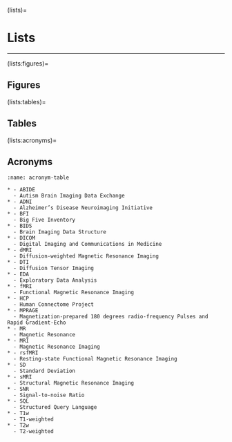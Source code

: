 (lists)=
# Lists

<hr>

(lists:figures)=
## Figures

(lists:tables)=
## Tables


(lists:acronyms)=
## Acronyms

```{list-table} Acronyms
:name: acronym-table

* - ABIDE
  - Autism Brain Imaging Data Exchange
* - ADNI
  - Alzheimer’s Disease Neuroimaging Initiative
* - BFI
  - Big Five Inventory
* - BIDS
  - Brain Imaging Data Structure
* - DICOM
  - Digital Imaging and Communications in Medicine
* - dMRI
  - Diffusion-weighted Magnetic Resonance Imaging
* - DTI
  - Diffusion Tensor Imaging
* - EDA
  - Exploratory Data Analysis
* - fMRI
  - Functional Magnetic Resonance Imaging
* - HCP
  - Human Connectome Project
* - MPRAGE
  - Magnetization-prepared 180 degrees radio-frequency Pulses and Rapid Gradient-Echo
* - MR
  - Magnetic Resonance
* - MRI
  - Magnetic Resonance Imaging
* - rsfMRI
  - Resting-state Functional Magnetic Resonance Imaging
* - SD
  - Standard Deviation
* - sMRI
  - Structural Magnetic Resonance Imaging
* - SNR
  - Signal-to-noise Ratio
* - SQL
  - Structured Query Language
* - T1w
  - T1-weighted
* - T2w
  - T2-weighted
```

<!-- Another format:

BIDS
: Brain Imaging Data Structure

BFI
: Big Five Inventory

DICOM
: Digital Imaging and Communications in Medicine

DTI
: Diffusion Tensor Imaging

EDA
: Exploratory Data Analysis

MR
: Magnetic Resonance

MRI
: Magnetic Resonance Imaging

SNR
: Signal-to-noise Ratio

SQL
: Structured Query Language -->